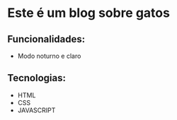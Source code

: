    # Este é um blog sobre gatos

## Funcionalidades:
- Modo noturno e claro

## Tecnologias:
- HTML
- CSS
- JAVASCRIPT
